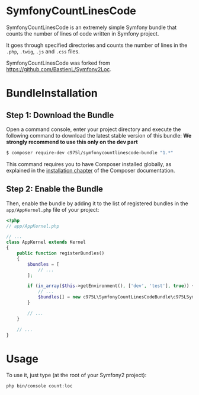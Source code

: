 SymfonyCountLinesCode
=========

SymfonyCountLinesCode is an extremely simple Symfony bundle that counts the number of lines of code written in Symfony project.

It goes through specified directories and counts the number of lines in the `.php`, `.twig`, `.js` and `.css` files.

SymfonyCountLinesCode was forked from https://github.com/BastienL/Symfony2Loc.


BundleInstallation
==================

Step 1: Download the Bundle
---------------------------

Open a command console, enter your project directory and execute the
following command to download the latest stable version of this bundle:
**We strongly recommend to use this only on the dev part**

```bash
$ composer require-dev c975l/symfonycountlinescode-bundle "1.*"
```

This command requires you to have Composer installed globally, as explained
in the [installation chapter](https://getcomposer.org/doc/00-intro.md)
of the Composer documentation.

Step 2: Enable the Bundle
-------------------------

Then, enable the bundle by adding it to the list of registered bundles
in the `app/AppKernel.php` file of your project:

```php
<?php
// app/AppKernel.php

// ...
class AppKernel extends Kernel
{
    public function registerBundles()
    {
        $bundles = [
            // ...
        ];

        if (in_array($this->getEnvironment(), ['dev', 'test'], true)) {
            // ...
            $bundles[] = new c975L\SymfonyCountLinesCodeBundle\c975LSymfonyCountLinesCodeBundle();
        }

        // ...
    }

    // ...
}
```

Usage
=====

To use it, just type (at the root of your Symfony2 project):
```bash
php bin/console count:loc
```
